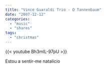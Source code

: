 ```yaml
---
title: "Vince Guaraldi Trio - O Tannenbaum"
date: "2007-12-12"
categories:
  - "music"
  - "shares"
tags:
  - "christmas"
---
```


{{< youtube Bh3mlL-97pU >}}

Estou a sentir-me natalício
